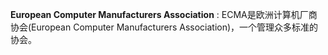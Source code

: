 



**European Computer Manufacturers Association** : ECMA是欧洲计算机厂商协会(European Computer Manufacturers Association)，一个管理众多标准的协会。